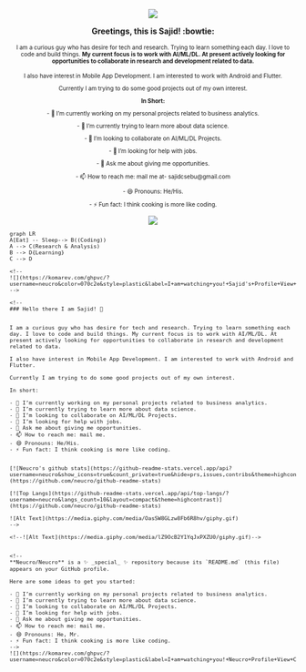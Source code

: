 <p align='center'>
    <p align='center'>
        <p align='center'>
            <img src="https://media.giphy.com/media/sZi7SzKirqV57R7HHJ/giphy.gif">
        </p>
    </p>
</p>
<p align='center'>
    <b>Greetings, this is Sajid! :bowtie: </b>
</p>
<p align='center'>
    <font size="1">
        I am a curious guy who has desire for tech and research. Trying to learn something each day. I love to code and build things. 
        <b>My current focus is to work with AI/ML/DL. At present actively looking for opportunities to collaborate in research and development related to data.</b>
    <font size="1">
</p>
<p align='center'>
    I also have interest in Mobile App Development. I am interested to work with Android and Flutter.
</p>
<p align='center'>
    Currently I am trying to do some good projects out of my own interest.
</p>
<p align='center'>
    <b>In Short:</b>
</p>

<p align='center'>- 🔭 I’m currently working on my personal projects related to business analytics.</p>
<p align='center'>- 🌱 I’m currently trying to learn more about data science.</p>
<p align='center'>- 👯 I’m looking to collaborate on AI/ML/DL Projects.</p>
<p align='center'>- 🤔 I’m looking for help with jobs.</p>
<p align='center'>- 💬 Ask me about giving me opportunities.</p>
<p align='center'>- 📫 How to reach me: mail me at- sajidcsebu@gmail.com</p>
<p align='center'>- 😄 Pronouns: He/His.</p>
<p align='center'>- ⚡ Fun fact: I think cooking is more like coding.</p> 

<!--
[![Sajid's github stats](https://github-readme-stats.vercel.app/api?username=idocodetobuild&show_icons=true&count_private=true&hide=prs,issues,contribs&theme=highcontrast)](https://github.com/idocodetobuild/github-readme-stats)


[![Top Langs](https://github-readme-stats.vercel.app/api/top-langs/?username=idocodetobuild&langs_count=10&layout=compact&theme=highcontrast)](https://github.com/idocodetobuild/github-readme-stats)
-->

<p align='center'>
    <p align='center'>
        <p align='center'>
            <img src="https://media.giphy.com/media/OasSW8GLzw8Fb6R8hv/giphy.gif">
        </p>
    </p>
</p>

```mermaid
graph LR
A[Eat] -- Sleep--> B((Coding))
A --> C(Research & Analysis)
B --> D{Learning}
C --> D

<!--
![](https://komarev.com/ghpvc/?username=neucro&color=070c2e&style=plastic&label=I+am+watching+you!+Sajid's+Profile+View+Counts)
-->

<!--
### Hello there I am Sajid! 👋


I am a curious guy who has desire for tech and research. Trying to learn something each day. I love to code and build things. My current focus is to work with AI/ML/DL. At present actively looking for opportunities to collaborate in research and development related to data.

I also have interest in Mobile App Development. I am interested to work with Android and Flutter.

Currently I am trying to do some good projects out of my own interest. 

In short: 

- 🔭 I’m currently working on my personal projects related to business analytics.
- 🌱 I’m currently trying to learn more about data science.
- 👯 I’m looking to collaborate on AI/ML/DL Projects.
- 🤔 I’m looking for help with jobs.
- 💬 Ask me about giving me opportunities.
- 📫 How to reach me: mail me.
- 😄 Pronouns: He/His.
- ⚡ Fun fact: I think cooking is more like coding. 


[![Neucro's github stats](https://github-readme-stats.vercel.app/api?username=neucro&show_icons=true&count_private=true&hide=prs,issues,contribs&theme=highcontrast)](https://github.com/neucro/github-readme-stats)

[![Top Langs](https://github-readme-stats.vercel.app/api/top-langs/?username=neucro&langs_count=10&layout=compact&theme=highcontrast)](https://github.com/neucro/github-readme-stats)

![Alt Text](https://media.giphy.com/media/OasSW8GLzw8Fb6R8hv/giphy.gif)
-->

<!--![Alt Text](https://media.giphy.com/media/lZ9OcB2Y1YqJxPXZU0/giphy.gif)-->


<!--
**Neucro/Neucro** is a ✨ _special_ ✨ repository because its `README.md` (this file) appears on your GitHub profile.

Here are some ideas to get you started:

- 🔭 I’m currently working on my personal projects related to business analytics.
- 🌱 I’m currently trying to learn more about data science.
- 👯 I’m looking to collaborate on AI/ML/DL Projects.
- 🤔 I’m looking for help with jobs.
- 💬 Ask me about giving me opportunities.
- 📫 How to reach me: mail me.
- 😄 Pronouns: He, Mr.
- ⚡ Fun fact: I think cooking is more like coding. 
-->
![](https://komarev.com/ghpvc/?username=neucro&color=070c2e&style=plastic&label=I+am+watching+you!+Neucro+Profile+View+Counts)
